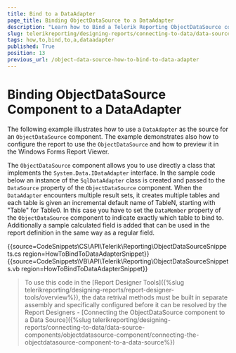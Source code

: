 ```yaml
---
title: Bind to a DataAdapter
page_title: Binding ObjectDataSource to a DataAdapter
description: "Learn how to Bind a Telerik Reporting ObjectDataSource component to a DataAdapter after creating it with code."
slug: telerikreporting/designing-reports/connecting-to-data/data-source-components/objectdatasource-component/how-to/how-to-bind-to-a-dataadapter
tags: how,to,bind,to,a,dataadapter
published: True
position: 13
previous_url: /object-data-source-how-to-bind-to-data-adapter
---
```


# Binding ObjectDataSource Component to a DataAdapter

The following example illustrates how to use a `DataAdapter` as the source for an `ObjectDataSource` component. The example demonstrates also how to configure the report to use the `ObjectDataSource` and how to preview it in the Windows Forms Report Viewer.

The `ObjectDataSource` component allows you to use directly a class that implements the `System.Data.IDataAdapter` interface. In the sample code below an instance of the `SqlDataAdapter` class is created and passed to the `DataSource` property of the `ObjectDataSource` component. When the `DataAdapter` encounters multiple result sets, it creates multiple tables and each table is given an incremental default name of TableN, starting with "Table" for Table0. In this case you have to set the `DataMember` property of the `ObjectDataSource` component to indicate exactly which table to bind to. Additionally a sample calculated field is added that can be used in the report definition in the same way as a regular field.

{{source=CodeSnippets\CS\API\Telerik\Reporting\ObjectDataSourceSnippets.cs region=HowToBindToDataAdapterSnippet}}
{{source=CodeSnippets\VB\API\Telerik\Reporting\ObjectDataSourceSnippets.vb region=HowToBindToDataAdapterSnippet}}

> To use this code in the [Report Designer Tools]({%slug telerikreporting/designing-reports/report-designer-tools/overview%}), the data retrival methods must be built in separate assembly and specifically configured before it can be resolved by the Report Designers - [Connecting the ObjectDataSource component to a Data Source]({%slug telerikreporting/designing-reports/connecting-to-data/data-source-components/objectdatasource-component/connecting-the-objectdatasource-component-to-a-data-source%})
